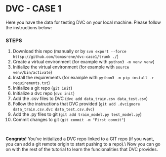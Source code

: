 # DVC - CASE 1
Here you have the data for testing DVC on your local machine. Please follow the instructions below:
### STEPS
<ol><li>Download this repo (manually or by <code>svn export --force httsp://github.com/tomasrene/dvc-case1/trunk ./</code>)</li>
<li>Create a virtual environment (for example with <code>python3 -m venv venv</code>)</li>
<li>Initialize the virtual environment (for example with <code>source venv/bin/activate</code>)</li>
<li>Install the requirements (for example with <code>python3 -m pip install -r requirements.txt</code>)</li>
<li>Initialize a git repo (<code>git init</code>)</li>
<li>Initialize a dvc repo (<code>dvc init</code>)</li>
<li>Add the .csv files to DVC (<code>dvc add data_train.csv data_test.csv</code>)</li>
<li>Follow the instructions that DVC provided (<code>git add .dvcignore data_train.csv.dvc data_test.csv.dvc</code>)</li>
<li>Add the .py files to git (<code>git add train_model.py test_model.py</code>)</li>
<li>Commit changes to git (<code>git commit -m "First commit"</code>)</li>
</ol>
<br>
<p><b>Congrats!</b> You've initialized a DVC repo linked to a GIT repo (if you want, you can add a git remote origin to start pushing to a repo).\
  Now you can go on with the rest of the tutorial to learn the funcionalities that DVC provides.</p>

